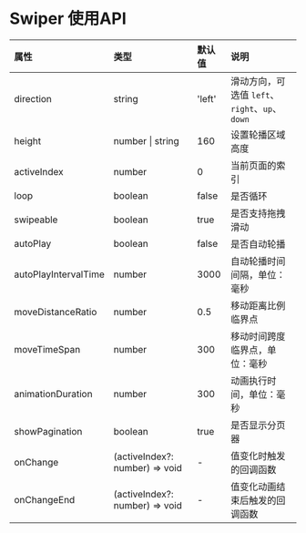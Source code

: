

# Swiper 使用API

| 属性                 | 类型                           | 默认值 | 说明                                           |
| :------------------- | :----------------------------- | :----- | :--------------------------------------------- |
| direction            | string                         | 'left' | 滑动方向，可选值 `left`、`right`、`up`、`down` |
| height               | number \| string               | 160    | 设置轮播区域高度                               |
| activeIndex          | number                         | 0      | 当前页面的索引                                 |
| loop                 | boolean                        | false  | 是否循环                                       |
| swipeable            | boolean                        | true   | 是否支持拖拽滑动                               |
| autoPlay             | boolean                        | false  | 是否自动轮播                                   |
| autoPlayIntervalTime | number                         | 3000   | 自动轮播时间间隔，单位：毫秒                   |
| moveDistanceRatio    | number                         | 0.5    | 移动距离比例临界点                             |
| moveTimeSpan         | number                         | 300    | 移动时间跨度临界点，单位：毫秒                 |
| animationDuration    | number                         | 300    | 动画执行时间，单位：毫秒                       |
| showPagination       | boolean                        | true   | 是否显示分页器                                 |
| onChange             | (activeIndex?: number) => void | -      | 值变化时触发的回调函数                         |
| onChangeEnd          | (activeIndex?: number) => void | -      | 值变化动画结束后触发的回调函数                 |